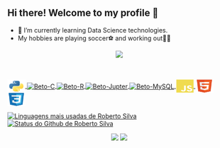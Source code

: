 ## Hi there! Welcome to my profile 👋


- 🌱 I’m currently learning Data Science technologies.
- My hobbies are playing soccer⚽ and working out🏋️‍♂️

<div align="center">
  
  <a href="https://github.com/Robertobappe">
  <img height="180em" src="https://github-readme-stats.vercel.app/api?username=Robertobappe&show_icons=true&theme=dracula&include_all_commits=true&count_private=true"/>

</div>

   
 ##
  <div style="display: inline_block"><br>
  <img align="center" alt="Beto-Python" height="30" width="40" src="https://raw.githubusercontent.com/devicons/devicon/master/icons/python/python-original.svg">
  <img align="center" alt="Beto-C" height="30" width="40" src="https://cdn.jsdelivr.net/gh/devicons/devicon/icons/c/c-original.svg" />
  <img align="center" alt="Beto-R" height="30" width="40" src="https://cdn.jsdelivr.net/gh/devicons/devicon/icons/r/r-original.svg" />
  <img align="center" alt="Beto-Jupter" height="30" width="40" src="https://cdn.jsdelivr.net/gh/devicons/devicon/icons/jupyter/jupyter-original-wordmark.svg" />
  <img align="center" alt="Beto-MySQL" height="30" width="40" src="https://cdn.jsdelivr.net/gh/devicons/devicon/icons/mysql/mysql-original-wordmark.svg" />
  <img align="center" alt="Beto-Js" height="30" width="40" src="https://raw.githubusercontent.com/devicons/devicon/master/icons/javascript/javascript-plain.svg">
  <img align="center" alt="Beto-HTML" height="30" width="40" src="https://raw.githubusercontent.com/devicons/devicon/master/icons/html5/html5-original.svg">
  <img align="center" alt="Beto-CSS" height="30" width="40" src="https://raw.githubusercontent.com/devicons/devicon/master/icons/css3/css3-original.svg">
  </div>
    
  ![Linguagens mais usadas de Roberto Silva](https://github-readme-stats.vercel.app/api/top-langs/?username=Robertobappe&theme=dracula&layout=compact&hide_border=true&custom_title=Linguagens%20mais%20usadas&langs_count=6) ![Status do Github de Roberto Silva](https://github-readme-stats.vercel.app/api?username=Robertobappe&theme=dracula&show_icons=true&layout=compact&hide_title=true&hide_rank=true&include_all_commits=true&hide_border=true&count_private=true&disable_animations=true)

  
  <div align="center">
    <a href = "robertobs@usp.br"><img src="https://img.shields.io/badge/Gmail-D14836?style=for-the-badge&logo=gmail&logoColor=white"></a>
    <a href="https://www.linkedin.com/in/r-b-silva/" target="_blank"><img src="https://img.shields.io/badge/-LinkedIn-%230077B5?style=for-the-badge&logo=linkedin&logoColor=white" target="_blank"></a> 
  </div>


